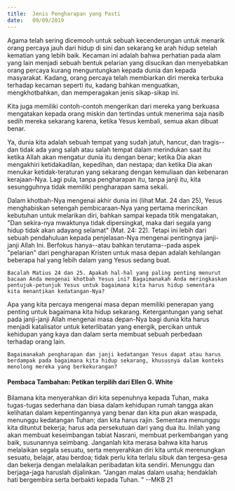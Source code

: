 ```yaml
---
title:  Jenis Pengharapan yang Pasti
date:   09/09/2019
---
```


Agama telah sering dicemooh untuk sebuah kecenderungan untuk menarik orang percaya jauh dari hidup di sini dan sekarang ke arah hidup setelah kematian yang lebih baik. Kecaman ini adalah bahwa perhatian pada alam yang lain menjadi sebuah bentuk pelarian yang disucikan dan menyebabkan orang percaya kurang menguntungkan kepada dunia dan kepada masyarakat. Kadang, orang percaya telah membiarkan diri mereka terbuka terhadap kecaman seperti itu, kadang bahkan menguatkan, mengkhotbahkan, dan memperagakan jenis sikap-sikap ini.

Kita juga memiliki contoh-contoh mengerikan dari mereka yang berkuasa mengatakan kepada orang miskin dan tertindas untuk menerima saja nasib sedih mereka sekarang karena, ketika Yesus kembali, semua akan dibuat benar. 

Ya, dunia kita adalah sebuah tempat yang sudah jatuh, hancur, dan tragis--dan tidak ada yang salah atau salah tempat dalam merindukan saat itu ketika Allah akan mengatur dunia itu dengan benar; ketika Dia akan mengakhiri ketidakadilan, kepedihan, dan nestapa; dan ketika Dia akan menukar ketidak-teraturan yang sekarang dengan kemuliaan dan kebenaran kerajaan-Nya. Lagi pula, tanpa pengharapan itu, tanpa janji itu, kita sesungguhnya tidak memiliki pengharapan sama sekali.

Dalam khotbah-Nya mengenai akhir dunia ini (lihat Mat. 24 dan 25), Yesus menghabiskan setengah pembicaraan-Nya yang pertama merincikan kebutuhan untuk melarikan diri, bahkan sampai kepada titik mengatakan, "Dan sekira-nya mwaktunya tidak dipersingkat, maka dari segala yang hidup tidak akan adayang selamat" (Mat. 24: 22). Tetapi ini lebih dari sebuah pendahuluan kepada penjelasan-Nya mengenai pentingnya janji-janji Allah Ini. Berfokus hanya--atau bahkan terutama--pada aspek "pelarian" dari pengharapan Kristen untuk masa depan adalah kehilangan beberapa hal yang lebih dalam yang Yesus sedang buat.

`Bacalah Matius 24 dan 25. Apakah hal-hal yang paling penting menurut bacaan Anda mengenai khotbah Yesus ini? Bagaimanakah Anda meringkaskan pentujuk-petunjuk Yesus untuk bagaimana kita harus hidup sementara kita menantikan kedatangan-Nya?`

Apa yang kita percaya mengenai masa depan memiliki penerapan yang penting untuk bagaimana kita hidup sekarang. Ketergantungan yang sehat pada janji-janji Allah mengenai masa depan-Nya bagi dunia kita harus menjadi katalisator untuk keterlibatan yang energik, percikan untuk kehidupan yang kaya dan dalam serta membuat sebuah perbedaan terhadap orang lain.

`Bagaimanakah pengharapan dan janji kedatangan Yesus dapat atau harus berdampak pada bagaimana kita hidup sekarang, khususnya dalam konteks menolong mereka yang berkekurangan?`

#### Pembaca Tambahan: Petikan terpilih dari Ellen G. White

Bilamana kita menyerahkan diri kita sepenuhnya kepada Tuhan, maka tugas-tugas sederhana dan biasa dalam kehidupan rumah tangga akan kelihatan dalam kepentingannya yang benar dan kita pun akan waspada, menunggu kedatangan Tuhan; dan kita harus rajin. Sementara menunggu kita dituntut bekerja; harus ada persekutuan dari yang dua itu. Inilah yang akan membuat keseimbangan tabiat Nasrani, membuat perkembangan yang baik, susunannya seimbang. Janganlah kita merasa bahwa kita harus melalaikan segala sesuatu, serta menyerahkan diri kita untuk merenungkan sesuatu, belajar, atau berdoa; tidak perlu kita terlalu sibuk dan tergesa-gesa dan bekerja dengan melalaikan peribadatan kita sendiri. Menunggu dan berjaga-jaga haruslah dijalinkan. “Jangan malas dalam usaha; hendaklah hati bergembira serta berbakti kepada Tuhan. ” --MKB 21